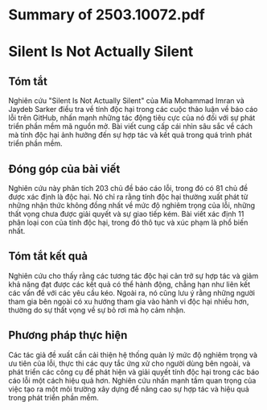 # Summary of 2503.10072.pdf

# Silent Is Not Actually Silent

## Tóm tắt
Nghiên cứu "Silent Is Not Actually Silent" của Mia Mohammad Imran và Jaydeb Sarker điều tra về tính độc hại trong các cuộc thảo luận về báo cáo lỗi trên GitHub, nhấn mạnh những tác động tiêu cực của nó đối với sự phát triển phần mềm mã nguồn mở. Bài viết cung cấp cái nhìn sâu sắc về cách mà tính độc hại ảnh hưởng đến sự hợp tác và kết quả trong quá trình phát triển phần mềm.

## Đóng góp của bài viết
Nghiên cứu này phân tích 203 chủ đề báo cáo lỗi, trong đó có 81 chủ đề được xác định là độc hại. Nó chỉ ra rằng tính độc hại thường xuất phát từ những nhận thức không đồng nhất về mức độ nghiêm trọng của lỗi, những thất vọng chưa được giải quyết và sự giao tiếp kém. Bài viết xác định 11 phân loại con của tính độc hại, trong đó thô tục và xúc phạm là phổ biến nhất.

## Tóm tắt kết quả
Nghiên cứu cho thấy rằng các tương tác độc hại cản trở sự hợp tác và giảm khả năng đạt được các kết quả có thể hành động, chẳng hạn như liên kết các vấn đề với các yêu cầu kéo. Ngoài ra, nó cũng lưu ý rằng những người tham gia bên ngoài có xu hướng tham gia vào hành vi độc hại nhiều hơn, thường do sự thất vọng về sự bỏ rơi mà họ cảm nhận.

## Phương pháp thực hiện
Các tác giả đề xuất cần cải thiện hệ thống quản lý mức độ nghiêm trọng và ưu tiên của lỗi, thực thi các quy tắc ứng xử cho người dùng bên ngoài, và phát triển các công cụ để phát hiện và giải quyết tính độc hại trong các báo cáo lỗi một cách hiệu quả hơn. Nghiên cứu nhấn mạnh tầm quan trọng của việc tạo ra một môi trường xây dựng để nâng cao sự hợp tác và hiệu quả trong phát triển phần mềm.
